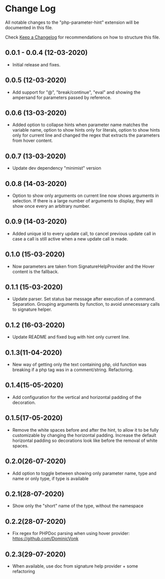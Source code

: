 # Change Log

All notable changes to the "php-parameter-hint" extension will be documented in this file.

Check [Keep a Changelog](http://keepachangelog.com/) for recommendations on how to structure this file.

## 0.0.1 - 0.0.4 (12-03-2020)

- Initial release and fixes.

## 0.0.5 (12-03-2020)

- Add support for "@", "break/continue", "eval" and showing the ampersand for parameters passed by reference.

## 0.0.6 (13-03-2020)

- Added option to collapse hints when parameter name matches the variable name, option to show hints only for literals, option to show hints only for current line and changed the regex that extracts the parameters from hover content.

## 0.0.7 (13-03-2020)

- Update dev dependency "minimist" version

## 0.0.8 (14-03-2020)

- Option to show only arguments on current line now shows arguments in
  selection. If there is a large number of arguments to display, they will show
  once every an arbitrary number.

## 0.0.9 (14-03-2020)

- Added unique id to every update call, to cancel previous update call in case a
  call is still active when a new update call is made.

## 0.1.0 (15-03-2020)

- Now parameters are taken from SignatureHelpProvider and the Hover content is
  the fallback.

## 0.1.1 (15-03-2020)

- Update parser. Set status bar message after execution of a command.
  Separation. Grouping arguments by function, to avoid unnecessary calls to signature helper.

## 0.1.2 (16-03-2020)

- Update README and fixed bug with hint only current line.

## 0.1.3(11-04-2020)

- New way of getting only the text containing php, old function was breaking if
  a php tag was in a comment/string. Refactoring.

## 0.1.4(15-05-2020)

- Add configuration for the vertical and horizontal padding of the decoration.

## 0.1.5(17-05-2020)

- Remove the white spaces before and after the hint, to allow it to be fully
  customizable by changing the horizontal padding. Increase the default
  horizontal padding so decorations look like before the removal of white spaces.

## 0.2.0(26-07-2020)

- Add option to toggle between showing only parameter name, type and name or
  only type, if type is available

## 0.2.1(28-07-2020)

- Show only the "short" name of the type, without the namespace

## 0.2.2(28-07-2020)

- Fix regex for PHPDoc parsing when using hover provider: https://github.com/DominicVonk

## 0.2.3(29-07-2020)

- When available, use doc from signature help provider + some refactoring
